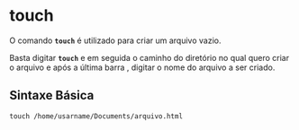 # touch

O comando __`touch`__ é utilizado para criar um arquivo vazio.

Basta digitar __`touch`__ e em seguida o caminho do diretório no qual quero criar o arquivo e após a última barra , digitar o nome do arquivo a ser criado.

## Sintaxe Básica

```
touch /home/usarname/Documents/arquivo.html
```